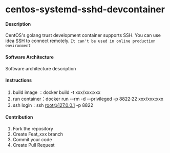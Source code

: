 # centos-systemd-sshd-devcontainer

#### Description
CentOS's golang trust development container supports SSH. You can use idea SSH to connect remotely. ```It can't be used in online production environment```

#### Software Architecture
Software architecture description



#### Instructions

1. build image ：docker build -t xxx/xxx:xxx
2. run container：docker run --rm -d --privileged -p 8822:22 xxx/xxx:xxx
3. ssh login：ssh root@127.0.0.1 -p 8822


#### Contribution

1.  Fork the repository
2.  Create Feat_xxx branch
3.  Commit your code
4.  Create Pull Request




